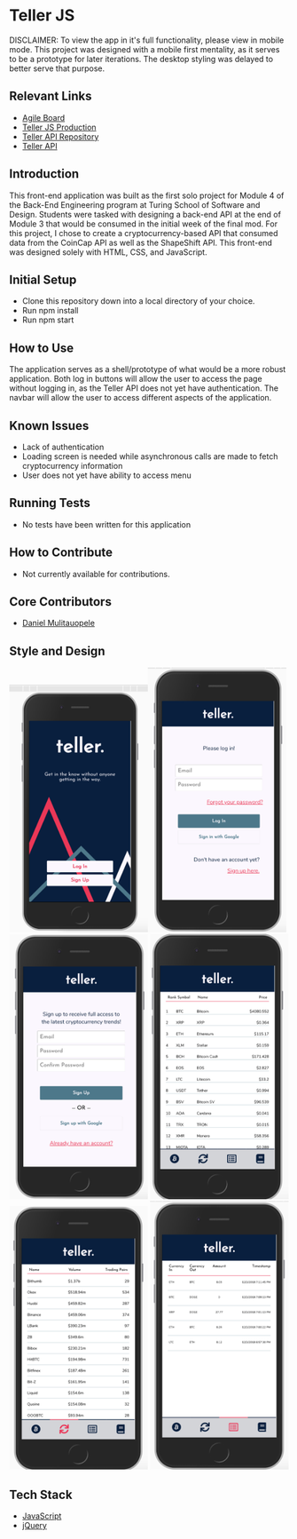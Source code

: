 # Teller JS

DISCLAIMER: To view the app in it's full functionality, please view in mobile mode. This project was designed with a mobile first mentality, as it serves to be a prototype for later iterations. The desktop styling was delayed to better serve that purpose. 

## Relevant Links
 * [Agile Board](https://waffle.io/DanielMulitauopele/teller-js)
 * [Teller JS Production](https://danielmulitauopele.github.io/teller-js/)
 * [Teller API Repository](https://github.com/DanielMulitauopele/teller-api)
 * [Teller API](https://guarded-reef-25579.herokuapp.com/api/v1/assets)

## Introduction

This front-end application was built as the first solo project for Module 4 of the Back-End Engineering program at Turing School of Software and Design. Students were tasked with designing a back-end API at the end of Module 3 that would be consumed in the initial week of the final mod. For this project, I chose to create a cryptocurrency-based API that consumed data from the CoinCap API as well as the ShapeShift API. This front-end was designed solely with HTML, CSS, and JavaScript.

## Initial Setup

* Clone this repository down into a local directory of your choice.
* Run npm install
* Run npm start

## How to Use

The application serves as a shell/prototype of what would be a more robust application. Both log in buttons will allow the user to access the page without logging in, as the Teller API does not yet have authentication. The navbar will allow the user to access different aspects of the application.

## Known Issues

* Lack of authentication
* Loading screen is needed while asynchronous calls are made to fetch cryptocurrency information
* User does not yet have ability to access menu

## Running Tests

* No tests have been written for this application

## How to Contribute

* Not currently available for contributions.

## Core Contributors

* [Daniel Mulitauopele](https://github.com/DanielMulitauopele)

## Style and Design

<img src="/lib/landing-page.png" title="landing-page" width="250"><img src="/lib/log-in-page.png" title="log-in-page" width="250">
<img src="/lib/sign-up-page.png" title="sign-up-page" width="250">
<img src="/lib/assets-page.png" title="assets-page" width="250">
<img src="/lib/exchanges-page.png" title="exchanges-page" width="250">
<img src="/lib/transactions-page.png" title="transactions-page" width="250">

## Tech Stack

* [JavaScript](https://www.javascript.com/)
* [jQuery](https://jquery.com/)
